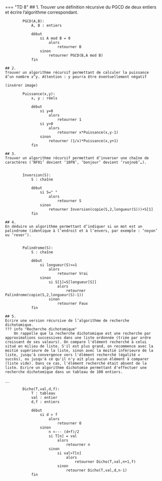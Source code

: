 === "TD 8"
    ## 1. 
    Trouver une définition récursive du PGCD de deux entiers et écrire l’algorithme correspondant.

        
            PGCD(A,B):
                A, B : entiers
                
                début
                    si A mod B = 0
                        alors
                            retourner B
                    sinon
                        retourner PGCD(B,A mod B)
                fin

    ## 2. 
    Trouver un algorithme récursif permettant de calculer la puissance d’un nombre x^y. Attention : y pourra être éventuellement négatif

    (insérer image)

            Puissance(x,y):
                x, y : réels
                
                début
                    si y=0
                        alors
                            retourner 1
                    si y>0
                        alors
                            retourner x*Puissance(x,y-1)
                    sinon
                        retourner (1/x)*Puissance(x,y+1)
                fin            

    ## 3. 
    Trouver un algorithme récursif permettant d’inverser une chaîne de caractères (‘NF01’ devient ‘10FN’, ‘bonjour’ devient ‘ruojnob’…).


            Inversion(S):
                S : chaîne
                
                début
                    si S=" "
                        alors
                            retourner S
                    sinon
                        retourner Inversion(copie(S,2,longueur(S)))+S[1]
                fin

    ## 4. 
    En déduire un algorithme permettant d’indiquer si un mot est un palindrome (identique à l’endroit et à l’envers, par exemple : ‘noyon’ ou ‘rever’).


            Palindrome(S):
                S : chaîne
                
                début
                    si longueur(S)<=1
                        alors
                            retourner Vrai
                    sinon
                        si S[1]=S[longueur[S]]
                            alors
                                retourner Palindrome(copie(S,2,longueur(S)-1))
                        sinon
                            retourner Faux
                fin

    ## 5. 
    Ecrire une version récursive de l’algorithme de recherche dichotomique.
    ??? info "Recherche dichotomique"
        On rappelle que la recherche dichotomique est une recherche par approximations successives dans une liste ordonnée (triée par ordre croissant de ses valeurs). On compare l'élément recherché à celui situé en milieu de liste. S'il est plus grand, on recommence avec la moitié supérieure de la liste, sinon avec la moitié inférieure de la liste, jusqu'à convergence vers l'élément recherché (égalité = succès), ou jusqu'à ce qu'il n'y ait plus aucun élément à comparer (liste vide). Dans ce cas, l'élément recherché était absent de la liste. Ecrire un algorithme dichotomie permettant d'effectuer une recherche dichotomique dans un tableau de 100 entiers.
    
    __

            Dicho(T,val,d,f):
                T : tableau
                val : entier
                d,f : entiers
              
                début
                    si d > f
                        alors
                            retourner 0
                    sinon
                        n <--- (d+f)/2
                        si T[n] = val
                            alors
                                retourner n
                        sinon
                            si val>T[n]
                                alors
                                    retourner Dicho(T,val,n+1,f)
                            sinon
                                retourner Dicho(T,val,d,n-1)
                fin



                
